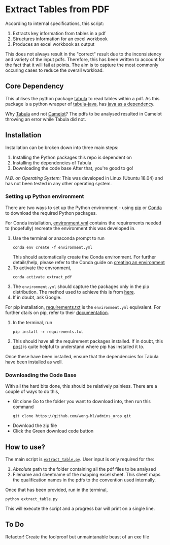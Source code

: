 <h1> Extract Tables from PDF </h1>

According to internal specifications, this script:
1. Extracts key information from tables in a pdf
2. Structures information for an excel workbook
3. Produces an excel workbook as output

This does not always result in the "correct" result due to the inconsistency and variety of the input pdfs.
Therefore, this has been written to account for the fact that it will fail at points. The aim is to capture the
most commonly occuring cases to reduce the overall workload.

<h2> Core Dependency </h2>

This utilises the python package [tabula](https://tabula-py.readthedocs.io/en/latest/tabula.html) to read tables within
a pdf. As this package is a python wrapper of [tabula-java](https://github.com/tabulapdf/tabula-java), has [java as a dependency](https://pypi.org/project/tabula-py/).

Why [Tabula](https://tabula.technology/) and not [Camelot](https://camelot-py.readthedocs.io/en/master/index.html)? The pdfs to be analysed resulted in Camelot throwing an error while Tabula did not. 

<h2> Installation </h2>

Installation can be broken down into three main steps:
  1. Installing the Python packages this repo is dependent on
  2. Installing the dependencies of Tabula
  3. Downloading the code base
After that, you're good to go!

*N.B. on Operating System:* This was developed in Linux (Ubuntu 18.04) and has not been tested in any other operating system.

<h3> Setting up Python environment </h3>

There are two ways to set up the Python environment - using [pip](https://pypi.org/project/pip/) or [Conda](https://github.com/conda/conda) to download the required Python packages. 

For Conda installation, [environment.yml](environment.yml) contains the requirements needed to (hopefully) recreate the environment this was developed in.
  1. Use the terminal or anaconda prompt to run 
       ```
       conda env create -f environment.yml
       ```
     This should automatically create the Conda environment. For further details/help, please refer to the Conda guide on [creating an environment](https://docs.conda.io/projects/conda/en/latest/user-guide/tasks/manage-environments.html#creating-an-environment-from-an-environment-yml-file)
  2. To activate the envronment, 
       ```
       conda activate extract_pdf
       ```
  3. The `environment.yml` should capture the packages only in the pip distribution. The method used to achieve this is from [here](https://stackoverflow.com/questions/35245401/combining-conda-environment-yml-with-pip-requirements-txt). 
  4. If in doubt, ask Google. 

For pip installation, [requirements.txt](requirements.txt) is the `environment.yml` equivalent. For further dtails on pip, refer to their [documentation](https://pip.pypa.io/en/stable/getting-started/).
  1. In the terminal, run 
       ```
       pip install -r requirements.txt
       ```
  2. This should have all the requirement packages installed. If in doubt, this [post](https://stackoverflow.com/questions/29980798/where-does-pip-install-its-packages) is quite helpful to understand where pip has installed it to.

Once these have been installed, ensure that the dependencies for Tabula have been installed as well. 

<h3> Downloading the Code Base </h3>

With all the hard bits done, this should be relatively painless. There are a couple of ways to do this,
  - Git clone
      Go to the folder you want to download into, then run this command 
      ```
      git clone https://github.com/wong-hl/admins_urop.git
      ```
  - Download the zip file
  - Click the Green download code button 

<h2> How to use? </h2>

The main script is [`extract_table.py`](extract_table.py). User input is only required for the:
  1. _Absolute_ path to the folder containing all the pdf files to be analysed
  2. Filename and sheetname of the mapping excel sheet. This sheet maps the qualification names in the pdfs to the convention used internally.

Once that has been provided, run in the terminal, 
  ```
  python extract_table.py
  ```
This will execute the script and a progress bar will print on a single line. 

<h2> To Do </h2>

Refactor!
Create the foolproof but unmaintanable beast of an exe file 

